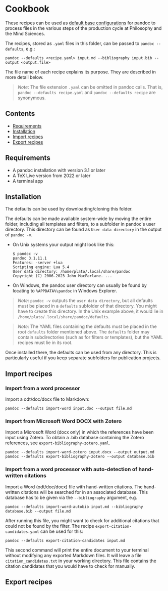 # Cookbook
These recipes can be used as [default base configurations](https://pandoc.org/MANUAL.html#defaults-files) for pandoc to process files in the various steps of the production cycle at Philosophy and the Mind Sciences.

The recipes, stored as `.yaml` files in this folder, can be passed to `pandoc --defaults`, e.g.:

```
pandoc --defaults <recipe.yaml> input.md --bibliography input.bib --output <output.file>
```

The file name of each recipe explains its purpose. They are described in more detail below.

> *Note*: The file extension `.yaml` can be omitted in pandoc calls. That is, `pandoc --defaults recipe.yaml` and `pandoc --defaults recipe` are synonymous.

## Contents
  * [Requirements](#requirements)
  * [Installation](#installation)
  * [Import recipes](#import-recipes)
  * [Export recipes](#export-recipes)

## Requirements
- A pandoc installation with version 3.1 or later
- A TeX Live version from 2022 or later
- A terminal app

## Installation
The defaults can be used by downloading/cloning this folder. 

The defaults can be made available system-wide by moving the entire folder, including all templates and filters, to a subfolder in pandoc's user directory. This directory can be found as `User data directory` in the output of `pandoc -v`. 

- On Unix systems your output might look like this:
   ```
   $ pandoc -v
   pandoc 3.1.11.1
   Features: -server +lua
   Scripting engine: Lua 5.4
   User data directory: /home/plato/.local/share/pandoc
   Copyright (C) 2006-2023 John MacFarlane. ...
   ```

- On Windows, the pandoc user directory can usually be found by locating to `%APPDATA%\pandoc` in Windows Explorer.

> *Note*: `pandoc -v` outputs the `user data directory`, but all defaults must be placed in a `defaults` subfolder of that directory. You might have to create this directory. In the Unix example above, it would lie in `/home/plato/.local/share/pandoc/defaults`.

> *Note*: The YAML files containing the defaults must be placed in the root `defaults` folder mentioned above. The `defaults` folder may contain subdirectories (such as for filters or templates), but the YAML recipes must lie in its root.

Once installed there, the defaults can be used from any directory. This is particularly useful if you keep separate subfolders for publication projects.

## Import recipes
### Import from a word processor
Import a odt/doc/docx file to Markdown:
```
pandoc --defaults import-word input.doc --output file.md
```

### Import from Microsoft Word DOCX with Zotero
Import a Microsoft Word (docx only) in which the references have been input using Zotero.
To obtain a .bib database containing the Zotero references, see `export-bibliography-zotero.yaml`.
```
pandoc --defaults import-word-zotero input.docx --output output.md
pandoc --defaults export-bibliography-zotero --output database.bib
```

### Import from a word processor with auto-detection of hand-written citations
Import a Word (odt/doc/docx) file with hand-written citations. The hand-written citations will be searched for in an associated database. This database has to be given via the `--bibliography` argument, e.g.
```
pandoc --defaults import-word-autobib input.md --bibliography database.bib --output file.md
```

After running this file, you might want to check for additional citations that could not be found by the filter. The recipe `export-citation-candidates.yaml` can be used for this:

```
pandoc --defaults export-citation-candidates input.md
```
This second command will print the entire document to your terminal without modifying any exported Markdown files. It will leave a file `citation_candidates.txt` in your working directory. This file contains the citation candidates that you would have to check for manually.

## Export recipes
